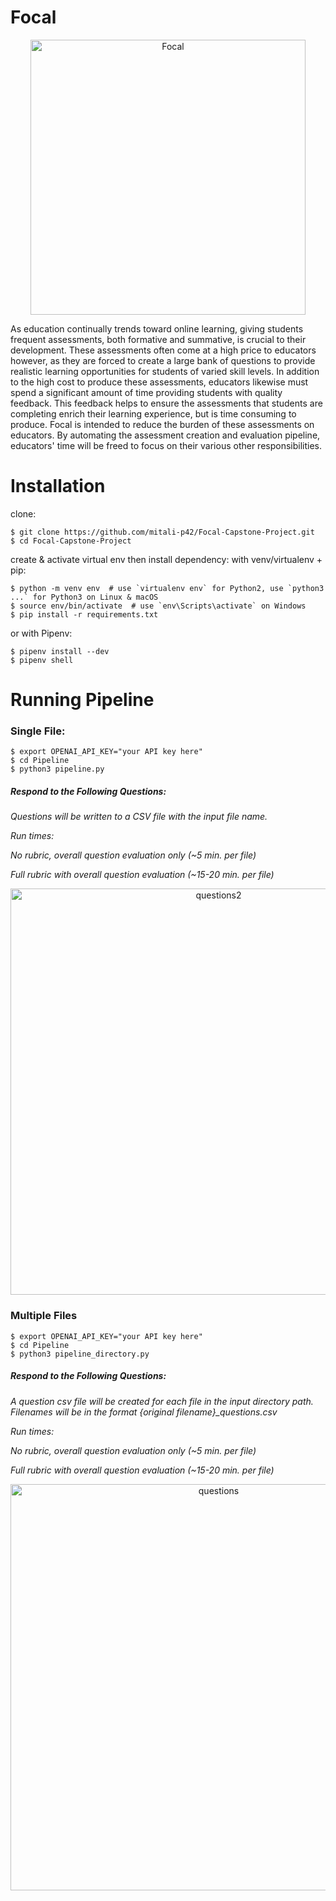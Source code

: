 # Focal
<p align="center">
<img width="440" align= "center" alt="Focal" src="https://github.com/mitali-p42/Focal-Capstone-Project/assets/113000033/e1a7fe39-7fac-4533-9e49-2cd1928dc5bf">
</p>

As education continually trends toward online learning, giving students frequent assessments, both formative and summative, is crucial to their development. These assessments often come at a high price to educators however, as they are forced to create a large bank of questions to provide realistic learning opportunities for students of varied skill levels. In addition to the high cost to produce these assessments, educators likewise must spend a significant amount of time providing students with quality feedback. This feedback helps to ensure the assessments that students are completing enrich their learning experience, but is time consuming to produce. Focal is intended to reduce the burden of these assessments on educators. By automating the assessment creation and evaluation pipeline, educators' time will be freed to focus on their various other responsibilities. 

# Installation
clone:
```
$ git clone https://github.com/mitali-p42/Focal-Capstone-Project.git
$ cd Focal-Capstone-Project
```
create & activate virtual env then install dependency:
with venv/virtualenv + pip:
```
$ python -m venv env  # use `virtualenv env` for Python2, use `python3 ...` for Python3 on Linux & macOS
$ source env/bin/activate  # use `env\Scripts\activate` on Windows
$ pip install -r requirements.txt
```
or with Pipenv:
```
$ pipenv install --dev
$ pipenv shell
```
# Running Pipeline
### Single File:
```
$ export OPENAI_API_KEY="your API key here"
$ cd Pipeline
$ python3 pipeline.py
```
##### Respond to the Following Questions: 

*Questions will be written to a CSV file with the input file name.* 

*Run times:* 

*No rubric, overall question evaluation only (~5 min. per file)* 

*Full rubric with overall question evaluation (~15-20 min. per file)*
<p align="center">
<img width="650" alt="questions2" src="https://github.com/mitali-p42/Focal-Capstone-Project/assets/95736002/caf9eb01-ef3f-4892-8fd5-cc3e06f80680">
</p>


### Multiple Files
```
$ export OPENAI_API_KEY="your API key here"
$ cd Pipeline
$ python3 pipeline_directory.py
```
##### Respond to the Following Questions:

*A question csv file will be created for each file in the input directory path. Filenames will be in the format {original filename}_questions.csv*

*Run times:* 

*No rubric, overall question evaluation only (~5 min. per file)* 

*Full rubric with overall question evaluation (~15-20 min. per file)*
<p align="center">
<img width="650" alt="questions" src="https://github.com/mitali-p42/Focal-Capstone-Project/assets/95736002/567c4d44-2d48-4504-9414-9232eac891d5">
</p>

